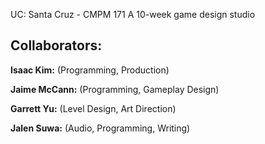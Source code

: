 UC: Santa Cruz - CMPM 171
A 10-week game design studio

## Collaborators:

**Isaac Kim:** (Programming, Production)

**Jaime McCann:** (Programming, Gameplay Design)

**Garrett Yu:** (Level Design, Art Direction)

**Jalen Suwa:** (Audio, Programming, Writing)
